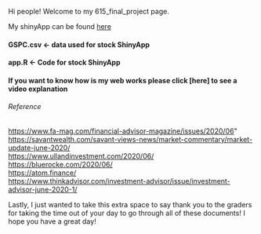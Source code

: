 Hi people! Welcome to my 615_final_project page.

My shinyApp can be found [here](https://bu-rstudio-connect.bu.edu/content/38)

####  GSPC.csv <- data used for stock ShinyApp
####  app.R <- Code for stock ShinyApp
####  If you want to know how is my web works please click [here] to see a video explanation  


###### Reference
https://www.fa-mag.com/financial-advisor-magazine/issues/2020/06"   
https://savantwealth.com/savant-views-news/market-commentary/market-update-june-2020/   
https://www.ullandinvestment.com/2020/06/   
https://bluerocke.com/2020/06/  
https://atom.finance/    
https://www.thinkadvisor.com/investment-advisor/issue/investment-advisor-june-2020-1/  


Lastly, I just wanted to take this extra space to say thank you to the graders for taking the time out of your day to go through all of these documents! I hope you have a great day!
